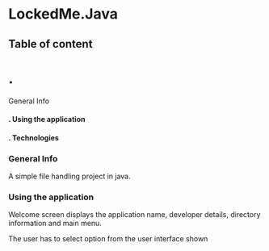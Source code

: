 # LockedMe.Java
## Table of content
<h4> <h1>.</h1> General Info </h4>

<h4> . Using the application</h4>

<h4> . Technologies</h4>

### General Info
A simple file handling project in java.
### Using the application
Welcome screen displays the application name, developer details, directory information and main menu.

The user has to select option from the user interface shown
